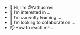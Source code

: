 - 👋 Hi, I’m @Yathusnavi
- 👀 I’m interested in ...
- 🌱 I’m currently learning ...
- 💞️ I’m looking to collaborate on ...
- 📫 How to reach me ...

<!---
Yathusnavi/Yathusnavi is a ✨ special ✨ repository because its `README.md` (this file) appears on your GitHub profile.
You can click the Preview link to take a look at your changes.
--->
